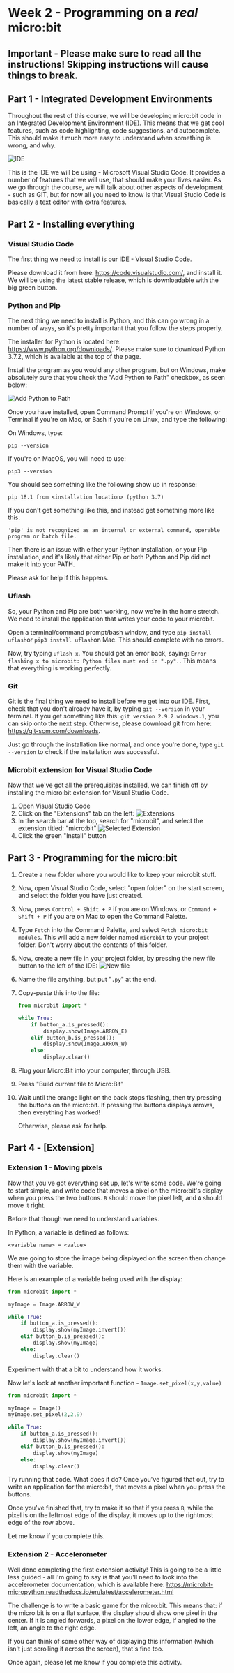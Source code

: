 # Week 2 - Programming on a *real* micro:bit

## Important - Please make sure to read all the instructions! Skipping instructions will cause things to break.

## Part 1 - Integrated Development Environments

Throughout the rest of this course, we will be developing micro:bit code in an Integrated Development Environment (IDE). This means that we get cool features, such as code highlighting, code suggestions, and autocomplete. This should make it much more easy to understand when something is wrong, and why.

![IDE](images/IDE.png)

This is the IDE we will be using - Microsoft Visual Studio Code. It provides a number of features that we will use, that should make your lives easier. As we go through the course, we will talk about other aspects of development - such as GIT, but for now all you need to know is that Visual Studio Code is basically a text editor with extra features.

## Part 2 - Installing everything

### Visual Studio Code

The first thing we need to install is our IDE - Visual Studio Code.

Please download it from here: https://code.visualstudio.com/, and install it. We will be using the latest stable release, which is downloadable with the big green button.

### Python and Pip

The next thing we need to install is Python, and this can go wrong in a number of ways, so it's pretty important that you follow the steps properly.

The installer for Python is located here: https://www.python.org/downloads/. Please make sure to download Python 3.7.2, which is available at the top of the page.

Install the program as you would any other program, but on Windows, make absolutely sure that you check the "Add Python to Path" checkbox, as seen below:

![Add Python to Path](images/PythonInstall.png)

Once you have installed, open Command Prompt if you're on Windows, or Terminal if you're on Mac, or Bash if you're on Linux, and type the following:

On Windows, type:

`pip --version`

If you're on MacOS, you will need to use:

`pip3 --version`

You should see something like the following show up in response:

`pip 18.1 from <installation location> (python 3.7)`

If you don't get something like this, and instead get something more like this:

`'pip' is not recognized as an internal or external command, operable program or batch file.`

Then there is an issue with either your Python installation, or your Pip installation, and it's likely that either Pip or both Python and Pip did not make it into your PATH.

Please ask for help if this happens.

### Uflash

So, your Python and Pip are both working, now we're in the home stretch. We need to install the application that writes your code to your microbit.

Open a terminal/command prompt/bash window, and type `pip install uflash`or `pip3 install uflash`on Mac. This should complete with no errors.

Now, try typing `uflash x`. You should get an error back, saying: `Error flashing x to microbit: Python files must end in ".py".`. This means that everything is working perfectly.

### Git

Git is the final thing we need to install before we get into our IDE. First, check that you don't already have it, by typing `git --version` in your terminal. If you get something like this: `git version 2.9.2.windows.1`, you can skip onto the next step. Otherwise, please download git from here: https://git-scm.com/downloads.

Just go through the installation like normal, and once you're done, type `git --version` to check if the installation was successful.

### Microbit extension for Visual Studio Code

Now that we've got all the prerequisites installed, we can finish off by installing the micro:bit extension for Visual Studio Code.

1. Open Visual Studio Code
2. Click on the "Extensions" tab on the left: ![Extensions](images/installExtension.png)
3. In the search bar at the top, search for "microbit", and select the extension titled: "micro:bit" ![Selected Extension](images/ExtensionSelected.png)
4. Click the green "Install" button

## Part 3 - Programming for the micro:bit

1. Create a new folder where you would like to keep your microbit stuff.
2. Now, open Visual Studio Code, select "open folder" on the start screen, and select the folder you have just created.
3. Now, press `Control + Shift + P` if you are on Windows, or `Command + Shift + P` if you are on Mac to open the Command Palette.
4. Type `Fetch` into the Command Palette, and select `Fetch micro:bit modules`. This will add a new folder named `microbit` to your project folder. Don't worry about the contents of this folder.
5. Now, create a new file in your project folder, by pressing the new file button to the left of the IDE: ![New file](images/NewFile.png)
6. Name the file anything, but put "`.py`" at the end.
7. Copy-paste this into the file:
    ```python
    from microbit import *

    while True:
        if button_a.is_pressed():
            display.show(Image.ARROW_E)
        elif button_b.is_pressed():
            display.show(Image.ARROW_W)
        else:
            display.clear()
    ```
8. Plug your Micro:Bit into your computer, through USB.
9. Press "Build current file to Micro:Bit"
10. Wait until the orange light on the back stops flashing, then try pressing the buttons on the micro:bit. If pressing the buttons displays arrows, then everything has worked!
    
    Otherwise, please ask for help.

## Part 4 - [Extension]

### Extension 1 - Moving pixels

Now that you've got everything set up, let's write some code. We're going to start simple, and write code that moves a pixel on the micro:bit's display when you press the two buttons. `B` should move the pixel left, and `A` should move it right.

Before that though we need to understand variables.

In Python, a variable is defined as follows:
```
<variable name> = <value>
```
We are going to store the image being displayed on the screen then change them with the variable.

Here is an example of a variable being used with the display:
```python
from microbit import *

myImage = Image.ARROW_W

while True:
    if button_a.is_pressed():
        display.show(myImage.invert())
    elif button_b.is_pressed():
        display.show(myImage)
    else:
        display.clear()
```

Experiment with that a bit to understand how it works.

Now let's look at another important function - `Image.set_pixel(x,y,value)`

```python
from microbit import *

myImage = Image()
myImage.set_pixel(2,2,9)

while True:
    if button_a.is_pressed():
        display.show(myImage.invert())
    elif button_b.is_pressed():
        display.show(myImage)
    else:
        display.clear()
```

Try running that code. What does it do? Once you've figured that out, try to write an application for the micro:bit, that moves a pixel when you press the buttons.

Once you've finished that, try to make it so that if you press `B`, while the pixel is on the leftmost edge of the display, it moves up to the rightmost edge of the row above.

Let me know if you complete this.

### Extension 2 - Accelerometer

Well done completing the first extension activity!
This is going to be a little less guided - all I'm going to say is that you'll need to look into the accelerometer documentation, which is available here: https://microbit-micropython.readthedocs.io/en/latest/accelerometer.html

The challenge is to write a basic game for the micro:bit. This means that: if the micro:bit is on a flat surface, the display should show one pixel in the center. If it is angled forwards, a pixel on the lower edge, if angled to the left, an angle to the right edge.

If you can think of some other way of displaying this information (which isn't just scrolling it across the screen), that's fine too.

Once again, please let me know if you complete this activity.
